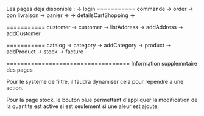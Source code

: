 Les pages deja disponible : 
-> login 
=========== commande 
-> order
-> bon livraison
-> panier
-> 
-> detailsCartShopping
-> 

=========== customer
-> customer
-> listAddress
-> addAddress
-> addCustomer

=========== catalog
-> category
-> addCategory
-> product
-> addProduct
-> stock
-> facture

=================================== Information supplemntaire des pages


Pour le systeme de filtre, il faudra dynamiser cela pour rependre a une action.

Pour la page stock, le bouton blue permettant d'appliquer la modification de la quantite est active si est seulement si une aleur est ajoute.

